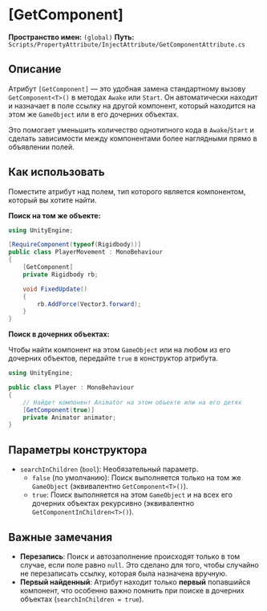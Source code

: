 
# [GetComponent]

**Пространство имен:** `(global)`
**Путь:** `Scripts/PropertyAttribute/InjectAttribute/GetComponentAttribute.cs`

## Описание

Атрибут `[GetComponent]` — это удобная замена стандартному вызову `GetComponent<T>()` в методах `Awake` или `Start`. Он автоматически находит и назначает в поле ссылку на другой компонент, который находится на этом же `GameObject` или в его дочерних объектах.

Это помогает уменьшить количество однотипного кода в `Awake`/`Start` и сделать зависимости между компонентами более наглядными прямо в объявлении полей.

## Как использовать

Поместите атрибут над полем, тип которого является компонентом, который вы хотите найти.

**Поиск на том же объекте:**

```csharp
using UnityEngine;

[RequireComponent(typeof(Rigidbody))]
public class PlayerMovement : MonoBehaviour
{
    [GetComponent]
    private Rigidbody rb;

    void FixedUpdate()
    {
        rb.AddForce(Vector3.forward);
    }
}
```

**Поиск в дочерних объектах:**

Чтобы найти компонент на этом `GameObject` или на любом из его дочерних объектов, передайте `true` в конструктор атрибута.

```csharp
using UnityEngine;

public class Player : MonoBehaviour
{
    // Найдет компонент Animator на этом объекте или на его детях
    [GetComponent(true)]
    private Animator animator;
}
```

## Параметры конструктора

- `searchInChildren` (`bool`): Необязательный параметр.
  - `false` (по умолчанию): Поиск выполняется только на том же `GameObject` (эквивалентно `GetComponent<T>()`).
  - `true`: Поиск выполняется на этом `GameObject` и на всех его дочерних объектах рекурсивно (эквивалентно `GetComponentInChildren<T>()`).

## Важные замечания

- **Перезапись**: Поиск и автозаполнение происходят только в том случае, если поле равно `null`. Это сделано для того, чтобы случайно не перезаписать ссылку, которая была назначена вручную.
- **Первый найденный**: Атрибут находит только **первый** попавшийся компонент, что особенно важно помнить при поиске в дочерних объектах (`searchInChildren = true`).
